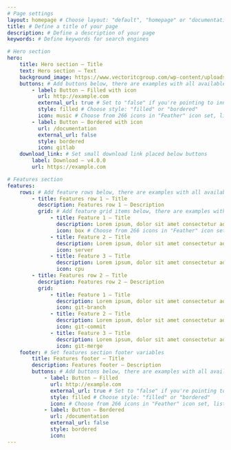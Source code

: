 ```yaml
---
# Page settings
layout: homepage # Choose layout: "default", "homepage" or "documentation-archive"
title: # Define a title of your page
description: # Define a description of your page
keywords: # Define keywords for search engines

# Hero section 
hero:
    title: Hero section — Title 
    text: Hero section — Text 
    background_image: https://www.vectoritcgroup.com/wp-content/uploads/2018/06/logo-vector.svg # Paste image URL to display image in background of hero section
    buttons: # Add buttons below, there are examples with all available options
        - label: Button — Filled with icon
          url: http://example.com
          external_url: true # Set to "false" if you're pointing to inner page
          style: filled # Choose style: "filled" or "bordered"
          icon: music # Choose from 266 icons in "Feather" icon set, list of all icons is available here - https://feathericons.com
        - label: Button — Bordered with icon
          url: /documentation
          external_url: false
          style: bordered
          icon: gitlab
    download_link: # Set small download link placed below buttons
        label: Download — v4.0.0
        url: https://example.com

# Features section
features:
    rows: # Add feature rows below, there are examples with all available options
        - title: Features row 1 — Title
          description: Features row 1 — Description
          grid: # Add feature grid items below, there are examples with all available options
              - title: Feature 1 — Title
                description: Lorem ipsum, dolor sit amet consectetur adipisicing elit. Provident iste voluptas sunt eligendi sit dolorem blanditiis nostrum, fuga ducimus enim? Ut temporibus.
                icon: box # Choose from 266 icons in "Feather" icon set, list of all icons is available here - https://feathericons.com
              - title: Feature 2 — Title
                description: Lorem ipsum, dolor sit amet consectetur adipisicing elit. Provident iste voluptas sunt eligendi sit dolorem blanditiis nostrum, fuga ducimus enim? Ut temporibus.
                icon: server
              - title: Feature 3 — Title
                description: Lorem ipsum, dolor sit amet consectetur adipisicing elit. Provident iste voluptas sunt eligendi sit dolorem blanditiis nostrum, fuga ducimus enim? Ut temporibus.
                icon: cpu
        - title: Features row 2 — Title
          description: Features row 2 — Description
          grid:
              - title: Feature 1 — Title
                description: Lorem ipsum, dolor sit amet consectetur adipisicing elit. Provident iste voluptas sunt eligendi sit dolorem blanditiis nostrum, fuga ducimus enim? Ut temporibus.
                icon: git-branch
              - title: Feature 2 — Title
                description: Lorem ipsum, dolor sit amet consectetur adipisicing elit. Provident iste voluptas sunt eligendi sit dolorem blanditiis nostrum, fuga ducimus enim? Ut temporibus.
                icon: git-commit
              - title: Feature 3 — Title
                description: Lorem ipsum, dolor sit amet consectetur adipisicing elit. Provident iste voluptas sunt eligendi sit dolorem blanditiis nostrum, fuga ducimus enim? Ut temporibus.
                icon: git-merge
    footer: # Set features section footer variables
        title: Features footer — Title
        description: Features footer — Description
        buttons: # Add buttons below, there are examples with all available options
            - label: Button — Filled
              url: http://example.com
              external_url: true # Set to "false" if you're pointing to inner page
              style: filled # Choose style: "filled" or "bordered"
              icon: # Choose from 266 icons in "Feather" icon set, list of all icons is available here - https://feathericons.com
            - label: Button — Bordered
              url: /documentation
              external_url: false
              style: bordered
              icon:
---
```

